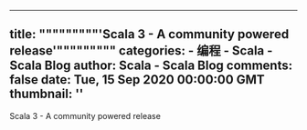 
---
title: """""""""'Scala 3 - A community powered release'"""""""""
categories: 
    - 编程
    - Scala - Scala Blog
author: Scala - Scala Blog
comments: false
date: Tue, 15 Sep 2020 00:00:00 GMT
thumbnail: ''
---

<div>   
Scala 3 - A community powered release  
</div>
            